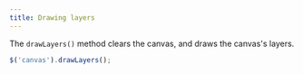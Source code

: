 ```yaml
---
title: Drawing layers
---
```


The `drawLayers()` method clears the canvas, and draws the canvas's layers.

```js
$('canvas').drawLayers();
```
